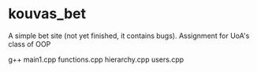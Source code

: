 # kouvas_bet
A simple bet site (not yet finished, it contains bugs).  Assignment for UoA's class of OOP

g++ main1.cpp functions.cpp hierarchy.cpp users.cpp
